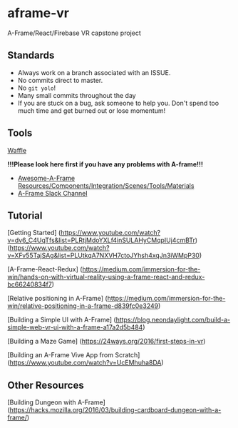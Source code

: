 # aframe-vr
A-Frame/React/Firebase VR capstone project

## Standards
- Always work on a branch associated with an ISSUE.
- No commits direct to master.
- No `git yolo`!
- Many small commits throughout the day
- If you are stuck on a bug, ask someone to help you. Don't spend too much time and get burned out or lose momentum!

## Tools
[Waffle](https://waffle.io/aframe-capstone/aframe-vr-capstone)

**!!!Please look here first if you have any problems with A-frame!!!**
- [Awesome-A-Frame Resources/Components/Integration/Scenes/Tools/Materials](https://github.com/aframevr/awesome-aframe) 
- [A-Frame Slack Channel](https://aframevr-slack.herokuapp.com/)

## Tutorial 
[Getting Started]
(https://www.youtube.com/watch?v=dv6_C4UqTfs&list=PLRtjMdoYXLf4inSULAHyCMqpIUj4cmBTr)
(https://www.youtube.com/watch?v=XFv55TajSAg&list=PLUtkqA7NXVH7ctoJYhsh4xqJn3iWMpP30)

[A-Frame-React-Redux]
(https://medium.com/immersion-for-the-win/hands-on-with-virtual-reality-using-a-frame-react-and-redux-bc66240834f7)

[Relative positioning in A-Frame]
(https://medium.com/immersion-for-the-win/relative-positioning-in-a-frame-d839fc0e3249)

[Building a Simple UI with A-Frame]
(https://blog.neondaylight.com/build-a-simple-web-vr-ui-with-a-frame-a17a2d5b484)

[Building a Maze Game]
(https://24ways.org/2016/first-steps-in-vr)

[Building an A-Frame Vive App from Scratch]
(https://www.youtube.com/watch?v=UcEMhuha8DA)

## Other Resources 
[Building Dungeon with A-Frame]
(https://hacks.mozilla.org/2016/03/building-cardboard-dungeon-with-a-frame/)
